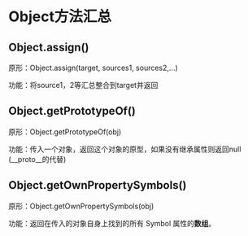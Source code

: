 # Object方法汇总

## Object.assign()

原形：Object.assign(target, sources1, sources2,...)

功能：将source1，2等汇总整合到target并返回

## Object.getPrototypeOf()

原形：Object.getPrototypeOf(obj)

功能：传入一个对象，返回这个对象的原型，如果没有继承属性则返回null (\_\_proto\_\_的代替)

## Object.getOwnPropertySymbols()

原形：Object.getOwnPropertySymbols(obj)

功能：返回在传入的对象自身上找到的所有 Symbol 属性的**数组**。


